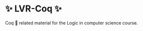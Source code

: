 :sparkles: LVR-Coq :sparkles:
==========

Coq :chicken: related material for the Logic in computer science course.




